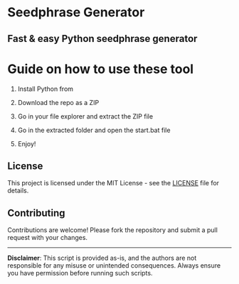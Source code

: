 # Seedphrase Generator      
       
## Fast & easy Python seedphrase generator       
            
# Guide on how to use these tool       
           
1. Install Python from          
   
2. Download the repo as a ZIP       
  
3. Go in your file explorer and extract the ZIP file     
        
4. Go in the extracted folder and open the start.bat file      
      
5. Enjoy!        
         
## License           
     
This project is licensed under the MIT License - see the [LICENSE](LICENSE) file for details.             
   
## Contributing    
       
Contributions are welcome! Please fork the repository and submit a pull request with your changes.          
       
---      
       
**Disclaimer**: This script is provided as-is, and the authors are not responsible for any misuse or unintended consequences. Always ensure you have permission before running such scripts.         
